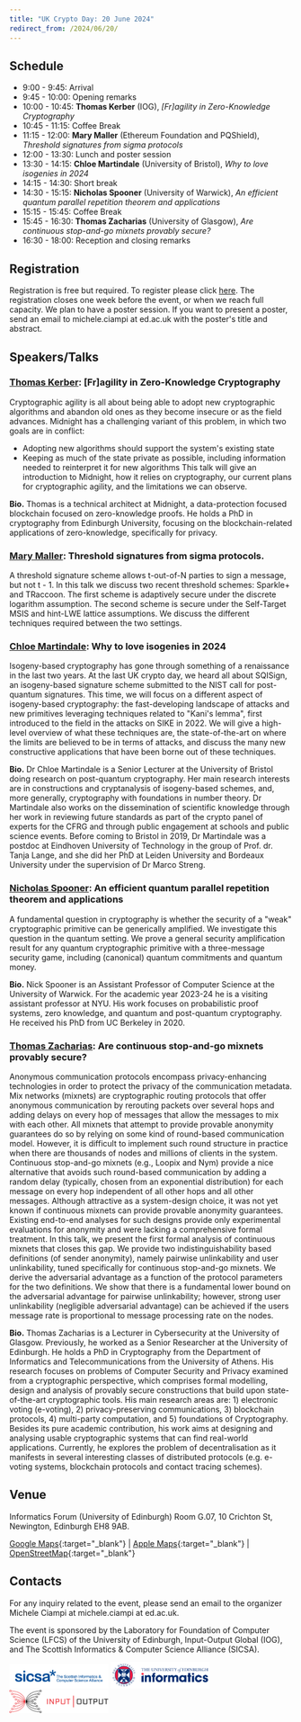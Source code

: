```yaml
---
title: "UK Crypto Day: 20 June 2024"
redirect_from: /2024/06/20/
---
```


## Schedule

-  9:00 -  9:45:	Arrival
-  9:45 - 10:00:	Opening remarks	
- 10:00 - 10:45:	**Thomas Kerber** (IOG), *[Fr]agility in Zero-Knowledge Cryptography*
- 10:45 - 11:15:	Coffee Break	
- 11:15 - 12:00:	**Mary Maller** (Ethereum Foundation and PQShield), *Threshold signatures from sigma protocols*
- 12:00 - 13:30:	Lunch	and poster session
- 13:30 - 14:15:	**Chloe Martindale** (University of Bristol), *Why to love isogenies in 2024*
- 14:15 - 14:30:	Short break	
- 14:30 - 15:15:	**Nicholas Spooner** (University of Warwick), *An efficient quantum parallel repetition theorem and applications*
- 15:15 - 15:45:	Coffee Break	
- 15:45 - 16:30:	**Thomas Zacharias** (University of Glasgow), *Are continuous stop-and-go mixnets provably secure?*
- 16:30 - 18:00:	Reception and closing remarks	

## Registration

Registration is free but required. To register please click [here](https://www.eventbrite.com/e/880829313187?aff=oddtdtcreator). The registration closes one week before the event, or when we reach full capacity.
We plan to have a poster session. If you want to present a poster, send an email to michele.ciampi at ed.ac.uk with the poster's title and abstract.

## Speakers/Talks

### [Thomas Kerber](https://iohk.io/en/research/library/authors/thomas-kerber/): [Fr]agility in Zero-Knowledge Cryptography

Cryptographic agility is all about being able to adopt new cryptographic algorithms and abandon old ones as they become insecure or as the field advances. Midnight has a challenging variant of this problem, in which two goals are in conflict:
- Adopting new algorithms should support the system's existing state
- Keeping as much of the state private as possible, including information needed to reinterpret it for new algorithms
This talk will give an introduction to Midnight, how it relies on cryptography, our current plans for cryptographic agility, and the limitations we can observe.

**Bio.** Thomas is a technical architect at Midnight, a data-protection focused blockchain focused on zero-knowledge proofs. He holds a PhD in cryptography from Edinburgh University, focusing on the blockchain-related applications of zero-knowledge, specifically for privacy.

### [Mary Maller](https://www.marymaller.com/): Threshold signatures from sigma protocols.

A threshold signature scheme allows t-out-of-N parties to sign a message, but not t - 1.  In this talk we discuss two recent threshold schemes: Sparkle+ and TRaccoon.  The first scheme is adaptively secure under the discrete logarithm assumption.  The second scheme is secure under the Self-Target MSIS and hint-LWE lattice assumptions.  We discuss the different techniques required between the two settings.


### [Chloe Martindale](https://www.martindale.info/): Why to love isogenies in 2024

Isogeny-based cryptography has gone through something of a renaissance in the last two years. At the last UK crypto day, we heard all about SQISign, an isogeny-based signature scheme submitted to the NIST call for post-quantum signatures. This time, we will focus on a different aspect of isogeny-based cryptography: the fast-developing landscape of attacks and new primitives leveraging techniques related to "Kani's lemma", first introduced to the field in the attacks on SIKE in 2022. We will give a high-level overview of what these techniques are, the state-of-the-art on where the limits are believed to be in terms of attacks, and discuss the many new constructive applications that have been borne out of these techniques.

**Bio.** Dr Chloe Martindale is a Senior Lecturer at the University of Bristol doing research on post-quantum cryptography. Her main research interests are in constructions and cryptanalysis of isogeny-based schemes, and, more generally, cryptography with foundations in number theory. Dr Martindale also works on the dissemination of scientific knowledge through her work in reviewing future standards as part of the crypto panel of experts for the CFRG and through public engagement at schools and public science events. Before coming to Bristol in 2019, Dr Martindale was a postdoc at Eindhoven University of Technology in the group of Prof. dr. Tanja Lange, and she did her PhD at Leiden University and Bordeaux University under the supervision of Dr Marco Streng.

### [Nicholas Spooner](https://spooner.cc/): An efficient quantum parallel repetition theorem and applications

A fundamental question in cryptography is whether the security of a "weak" cryptographic primitive can be generically amplified. We investigate this question in the quantum setting. We prove a general security amplification result for any quantum cryptographic primitive with a three-message security game, including (canonical) quantum commitments and quantum money.

**Bio.** Nick Spooner is an Assistant Professor of Computer Science at the University of Warwick. For the academic year 2023-24 he is a visiting assistant professor at NYU. His work focuses on probabilistic proof systems, zero knowledge, and quantum and post-quantum cryptography. He received his PhD from UC Berkeley in 2020.

### [Thomas Zacharias](https://www.gla.ac.uk/schools/computing/staff/thomaszacharias/): Are continuous stop-and-go mixnets provably secure?

Anonymous communication protocols encompass privacy-enhancing technologies in order to protect the privacy of the communication metadata. Mix networks (mixnets) are cryptographic routing protocols that offer anonymous communication by rerouting packets over several hops and adding delays on every hop of messages that allow the messages to mix with each other. All mixnets that attempt to provide provable anonymity guarantees do so by relying on some kind of round-based communication model. However, it is difficult to implement such round structure in practice when there are thousands of nodes and millions of clients in the system.
Continuous stop-and-go mixnets (e.g., Loopix and Nym) provide a nice alternative that avoids such round-based communication by adding a random delay (typically, chosen from an exponential distribution) for each message on every hop independent of all other hops and all other messages. Although attractive as a system-design choice, it was not yet known if continuous mixnets can provide provable anonymity guarantees. Existing end-to-end analyses for such designs provide only experimental evaluations for anonymity and were lacking a comprehensive formal treatment.
In this talk, we present the first formal analysis of continuous mixnets that closes this gap. We provide two indistinguishability based definitions (of sender anonymity), namely pairwise unlinkability and user unlinkability, tuned specifically for continuous stop-and-go mixnets. We derive the adversarial advantage as a function of the protocol parameters for the two definitions. We show that there is a fundamental lower bound on the adversarial advantage for pairwise unlinkability; however, strong user unlinkability (negligible adversarial advantage) can be achieved if the users message rate is proportional to message processing rate on the nodes.

**Bio.** Thomas Zacharias is a Lecturer in Cybersecurity at the University of Glasgow. Previously, he worked as a Senior Researcher at the University of Edinburgh. He holds a PhD in Cryptography from the Department of Informatics and Telecommunications from the University of Athens. His research focuses on problems of Computer Security and Privacy examined from a cryptographic perspective, which comprises formal modelling, design and analysis of provably secure constructions that build upon state-of-the-art cryptographic tools. His main research areas are: 1) electronic voting (e-voting), 2) privacy-preserving communications, 3) blockchain protocols, 4) multi-party computation, and 5) foundations of Cryptography. Besides its pure academic contribution, his work aims at designing and analysing usable cryptographic systems that can find real-world applications. Currently, he explores the problem of decentralisation as it manifests in several interesting classes of distributed protocols (e.g. e-voting systems, blockchain protocols and contact tracing schemes).


## Venue

Informatics Forum (University of Edinburgh) Room G.07, 10 Crichton St, Newington, Edinburgh EH8 9AB.

[Google Maps](https://maps.app.goo.gl/MYxcuMfx51DxM4hBA){:target="_blank"} &#124; [Apple Maps](https://maps.apple.com/?address=10%20Crichton%20St,%20Edinburgh,%20EH8%209AB,%20Scotland&auid=17327607979603908319&ll=55.944703,-3.187417&lsp=9902&q=Informatics%20Forum){:target="_blank"} &#124; [OpenStreetMap](https://www.openstreetmap.org/way/23046723){:target="_blank"}

## Contacts

For any inquiry related to the event, please send an email to the organizer Michele Ciampi at michele.ciampi at ed.ac.uk.

The event is sponsored by the Laboratory for Foundation of Computer Science (LFCS) of the University of Edinburgh, Input-Output Global (IOG), and The Scottish Informatics & Computer Science Alliance (SICSA).

<img src="/static/sicsa.jpg" width="35%">
<img src="/static/lfcs.jpg" width="35%">
<img src="/static/iog.png" width="35%">


